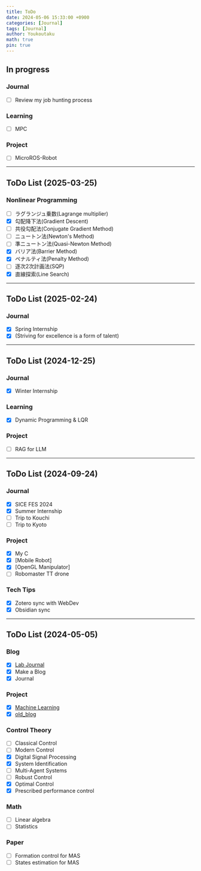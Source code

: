 ```yaml
---
title: ToDo
date: 2024-05-06 15:33:00 +0900
categories: [Journal]
tags: [Journal]
author: Youkoutaku
math: true
pin: true
---
```


## In progress
### Journal
- [ ] Review my job hunting process

### Learning
- [ ] MPC

### Project
- [ ] MicroROS-Robot

---
## ToDo List (2025-03-25)
### Nonlinear Programming
- [ ] ラグランジュ乗数(Lagrange multiplier)
- [x] 勾配降下法(Gradient Descent)
- [ ] 共役勾配法(Conjugate Gradient Method)
- [ ] ニュートン法(Newton's Method)
- [ ] 準ニュートン法(Quasi-Newton Method)
- [x] バリア法(Barrier Method)
- [x] ペナルティ法(Penalty Method)
- [ ] 逐次2次計画法(SQP)
- [x] 直線探索(Line Search)

---
## ToDo List (2025-02-24)
### Journal
- [x] Spring Internship
- [x] (Striving for excellence is a form of talent)

---
## ToDo List (2024-12-25)
### Journal
- [x] Winter Internship

### Learning
- [x] Dynamic Programming & LQR

### Project
- [ ] RAG for LLM

---

## ToDo List (2024-09-24)
### Journal
- [x] SICE FES 2024
- [x] Summer Internship
- [ ] Trip to Kouchi
- [ ] Trip to Kyoto

### Project
- [x] My C
- [x] [Mobile Robot]
- [x] [OpenGL Manipulator]
- [ ] Robomaster TT drone

### Tech Tips
- [x] Zotero sync with WebDev
- [x] Obsidian sync

---

## ToDo List (2024-05-05)
### Blog
- [x] [Lab Journal](https://youkoutaku.notion.site/Lab-Journal-cde43795142d448ab96cb0233225cf6b?pvs=4)
- [x] Make a Blog
- [x] Journal

### Project
- [x] [Machine Learning](https://github.com/youkoutaku/Machine-Learning)
- [x] [old_blog](https://github.com/youkoutaku/youkoutaku_ole_blog)

### Control Theory
- [ ] Classical Control
- [ ] Modern Control
- [x] Digital Signal Processing
- [x] System Identification
- [ ] Multi-Agent Systems
- [ ] Robust Control
- [x] Optimal Control
- [x] Prescribed performance control

### Math
- [ ] Linear algebra
- [ ] Statistics

### Paper
- [ ] Formation control for MAS
- [ ] States estimation for MAS